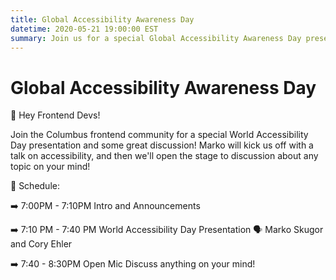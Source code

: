 ```yaml
---
title: Global Accessibility Awareness Day
datetime: 2020-05-21 19:00:00 EST
summary: Join us for a special Global Accessibility Awareness Day presentation by Marko Skugor!
---
```

# Global Accessibility Awareness Day

👋 Hey Frontend Devs!

Join the Columbus frontend community for a special World Accessibility Day presentation and some great discussion! Marko will kick us off with a talk on accessibility, and then we'll open the stage to discussion about any topic on your mind!

📅 Schedule:

➡️ 7:00PM - 7:10PM
Intro and Announcements

➡️ 7:10 PM - 7:40 PM
World Accessibility Day Presentation
🗣 Marko Skugor and Cory Ehler

➡️ 7:40 - 8:30PM
Open Mic
Discuss anything on your mind!

